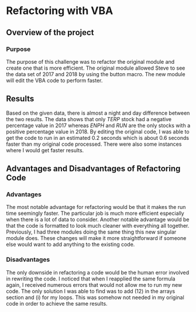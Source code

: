 # Refactoring with VBA

## Overview of the project

### Purpose
The purpose of this challenge was to refactor the original module and create one that is more efficient. The original module allowed Steve to see the data set of 2017 and 2018 by using the button macro. The new module will edit the VBA code to perform faster.

## Results
Based on the given data, there is almost a night and day difference between the two results. The data shows that only *TERP* stock had a negative percentage value in 2017 whereas *ENPH* and *RUN* are the only stocks with a positive percentage value in 2018.
By editing the original code, I was able to get the code to run in an estimated 0.2 seconds which is about 0.6 seconds faster than my original code processed. There were also some instances where I would get faster results.

## Advantages and Disadvantages of Refactoring Code
### Advantages
The most notable advantage for refactoring would be that it makes the run time seemingly faster. The particular job is much more efficient especially when there is a lot of data to consider. Another notable advantage would be that the code is formatted to look much cleaner with everything all together. 
Previously, I had three modules doing the same thing this new singular module does. These changes will make it more straightforward if someone else would want to add anything to the existing code. 

### Disadvantages
The only downside in refactoring a code would be the human error involved in rewriting the code. I noticed that when I reapplied the same formula again, I received numerous errors that would not allow me to run my new code. The only solution I was able to find was to add (12) in the arrays section and (i) for my loops. This was somehow not needed in my original code in order to achieve the same results.
